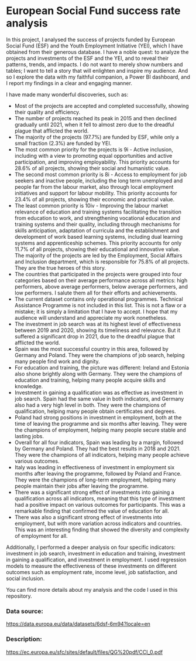 # European Social Fund success rate analysis

In this project, I analysed the success of projects funded by  European Social Fund (ESF) and the Youth Employment Initiative (YEI), which I have obtained from their generous database. I have a noble quest: to analyze the projects and investments of the ESF and the YEI, and to reveal their patterns, trends, and impacts. I do not want to merely show numbers and tables; I want to tell a story that will enlighten and inspire my audience. And so I explore the data with my faithful companion, a Power BI dashboard, and I report my findings in a clear and engaging manner.

I have made many wonderful discoveries, such as:

* Most of the projects are accepted and completed successfully, showing their quality and efficiency.
* The number of projects reached its peak in 2015 and then declined gradually until 2021, when it fell to almost zero due to the dreadful plague that afflicted the world.
* The majority of the projects (97.7%) are funded by ESF, while only a small fraction (2.3%) are funded by YEI.
* The most common priority for the projects is 9i - Active inclusion, including with a view to promoting equal opportunities and active participation, and improving employability. This priority accounts for 28.6% of all projects, showing their social and humanistic value.
* The second most common priority is 8i - Access to employment for job seekers and inactive people, including the long term unemployed and people far from the labour market, also through local employment initiatives and support for labour mobility. This priority accounts for 23.4% of all projects, showing their economic and practical value.
* The least common priority is 10iv - Improving the labour market relevance of education and training systems facilitating the transition from education to work, and strengthening vocational education and training systems and their quality, including through mechanisms for skills anticipation, adaptation of curricula and the establishment and development of work based learning systems, including dual learning systems and apprenticeship schemes. This priority accounts for only 11.7% of all projects, showing their educational and innovative value.
The majority of the projects are led by the Employment, Social Affairs and Inclusion department, which is responsible for 75.8% of all projects. They are the true heroes of this story.
* The countries that participated in the projects were grouped into four categories based on their average performance across all metrics: high performers, above average performers, below average performers, and low performers. I salute them all for their efforts and achievements.
* The current dataset contains only operational programmes. Technical Assistance Programme is not included in this list. This is not a flaw or a mistake; it is simply a limitation that I have to accept. I hope that my audience will understand and appreciate my work nonetheless.
* The investment in job search was at its highest level of effectiveness between 2019 and 2020, showing its timeliness and relevance. But it suffered a significant drop in 2021, due to the dreadful plague that afflicted the world.
* Spain was the most successful country in this area, followed by Germany and Poland. They were the champions of job search, helping many people find work and dignity.
* For education and training, the picture was different: Ireland and Estonia also shone brightly along with Germany. They were the champions of education and training, helping many people acquire skills and knowledge.
* Investment in gaining a qualification was as effective as investment in job search. Spain had the same value in both indicators, and Germany also had a very high level in both. They were the champions of qualification, helping many people obtain certificates and degrees.
* Poland had strong positions in investment in employment, both at the time of leaving the programme and six months after leaving. They were the champions of employment, helping many people secure stable and lasting jobs.
* Overall for all four indicators, Spain was leading by a margin, followed by Germany and Poland. They had the best results in 2018 and 2021. They were the champions of all indicators, helping many people achieve various outcomes.
* Italy was leading in effectiveness of investment in employment six months after leaving the programme, followed by Poland and France. They were the champions of long-term employment, helping many people maintain their jobs after leaving the programme.
* There was a significant strong effect of investments into gaining a qualification across all indicators, meaning that this type of investment had a positive impact on various outcomes for participants. This was a remarkable finding that confirmed the value of education for all.
* There was also a significant strong effect of investments into employment, but with more variation across indicators and countries. This was an interesting finding that showed the diversity and complexity of employment for all.

Additionally, I performed a deeper analysis on four specific indicators: investment in job search, investment in education and training, investment in gaining a qualification, and investment in employment. I used regression models to measure the effectiveness of these investments on different outcomes such as employment rate, income level, job satisfaction, and social inclusion.

You can find more details about my analysis and the code I used in this repository.

### Data source:   
https://data.europa.eu/data/datasets/6dsf-6m94?locale=en
### Description:   
https://ec.europa.eu/sfc/sites/default/files/QG%20pdf/CCI_0.pdf
